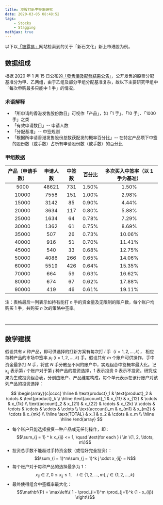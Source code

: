 ```yaml
---
title: 港股打新中签率研究
date: 2020-03-05 08:48:52
tags:
    - Stocks
    - Stagging
mathjax: true
---
```


以下以[「披露易」][hkexnews]网站检索到的关于「新石文化」新上市港股为例。

## 数据组成

根据 2020 年 1 月 15 日公布的[「發售價及配發結果公告」][announcement]，公开发售的股票分配基准分为甲、乙两组，由于乙组及部分甲组分配基准复杂，故以下主要研究甲组中「每次申购最多只能中 1 手」的情况。


### 术语解释

- 「所申请的香港发售股份数目」可视作「产品」，如「1 手」、「10 手」、「1000 手」之类
- 「有效申请数目」-- 申请人数
- 「分配基准」-- 中签规则
- 「根据所申请香港发售股份总数获配发的概率百分比」-- 在特定产品项下中签的股份数（或手数）占所有申请股份数（或手数）的百分比

### 甲组数据



| 产品（申请手数） | 申请人数 | 中签数 | 百分比 | 多次买入中签率（以 1 手为基准） |
| :--:             | :--:     | :--:   | :--:   | :--:                            |
| 5000             | 48621    | 731    | 1.50%  | 1.50%                           |
| 10000            | 7558     | 151    | 1.00%  | 2.98%                           |
| 15000            | 3142     | 85     | 0.90%  | 4.44%                           |
| 20000            | 3634     | 117    | 0.80%  | 5.88%                           |
| 25000            | 1634     | 64     | 0.78%  | 7.29%                           |
| 30000            | 1362     | 61     | 0.75%  | 8.69%                           |
| 35000            | 507      | 26     | 0.73%  | 10.06%                          |
| 40000            | 916      | 51     | 0.70%  | 11.41%                          |
| 45000            | 540      | 33     | 0.68%  | 12.75%                          |
| 50000            | 4086     | 266    | 0.65%  | 14.06%                          |
| 60000            | 5519     | 426    | 0.64%  | 15.35%                          |
| 70000            | 664      | 59     | 0.63%  | 16.62%                          |
| 80000            | 674      | 67     | 0.62%  | 17.88%                          |
| 90000            | 419      | 46     | 0.61%  | 19.11%                          |

注：表格最后一列表示如持有能打 $n$ 手的资金量及无限制的账户数，每个账户均购买 1 手，共购买 $n$ 次的策略中签率。

<br>

------------------------------------------

## 数学建模

假设共有 $k$ 种产品，即可供选择的打新方案有每次打 $i$ 手（$i = 1, 2, \ldots, k$）， 相应每种产品的市场中签率 $p_i \ (i = 1, 2, \ldots, k)$ 手。假设共有 $m$ 个账户可供操作，手中资金最多打 $N$ 手，将这 $N$ 手分散至不同的账户中，实现组合中签概率最大化。记 $x_{ij}$ 表示第 $i$ 个账户对于第 $j$ 种产品的投资选择，$1$ 表示投资 $0$ 表示不投资。研究成果为生成投资组合表，分别由账户、产品维度构成，每个单元表示在该行账户对该列产品的投资选择：

$$
\begin{array}{c|cccc}
    \hline
                         & \text{product}_1 & \text{product}_2 & \cdots & \text{product}_k \\
    \hline
        \text{account}_1 & x_{11}           & x_{12}           & \cdots & x_{1k} \\
        \text{account}_2 & x_{21}           & x_{22}           & \cdots & x_{2k} \\
        \cdots           & \cdots           & \cdots           & \cdots & \cdots \\
        \text{account}_m & x_{m1}           & x_{m2}           & \cdots & x_{mk} \\
    \hline
        \text{TOTAL}     & x_1              & x_2              & \cdots & x_m \\
    \hline
    \hline
\end{array}
$$

- 每个账户只能选择投资一种产品或无任何操作，即：
  $$\sum_{j = 1} ^ k x_{ij} <= 1, \quad \text{for each } i \in \{1, 2, \ldots, m\}$$
- 投资总手数不能超过手持资金数（或恰好完全投资）：
  $$\sum_{i = 1}^m\sum_{j = 1}^k j \cdot x_{ij} = N$$
- 每个账户对于每种产品的选择最多为 $1$：
  $$x_{ij} \in \mathbb{Z}, 0 \leqslant x_{ij} \leqslant 1, \quad i \in \{1, 2, \ldots, m\}, j \in \{1, 2, \ldots, k\}$$
- 最终使得组合中签概率最大化：
  $$\mathbf{P} = \max\left\{ 1 - \prod_{i=1}^m \prod_{j=1}^k (1 - x_{ij}) \right\}$$

[hkexnews]: https://www.hkexnews.hk
[announcement]: https://www1.hkexnews.hk/listedco/listconews/sehk/2020/0115/2020011500115_c.htm
